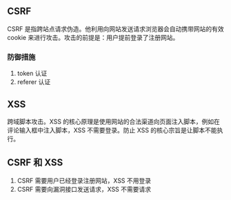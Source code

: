 ## CSRF

CSRF 是指跨站点请求伪造。他利用向网站发送请求浏览器会自动携带网站的有效 cookie 来进行攻击。攻击的前提是：用户提前登录了注册网站。

### 防御措施

1. token 认证
2. referer 认证

## XSS

跨域脚本攻击。XSS 的核心原理是使用网站的合法渠道向页面注入脚本，例如在评论输入框中注入脚本，XSS 不需要登录。防止 XSS 的核心宗旨是让脚本不能执行。

## CSRF 和 XSS

1. CSRF 需要用户已经登录注册网站，XSS 不用登录
2. CSRF 需要向漏洞接口发送请求，XSS 不需要请求
